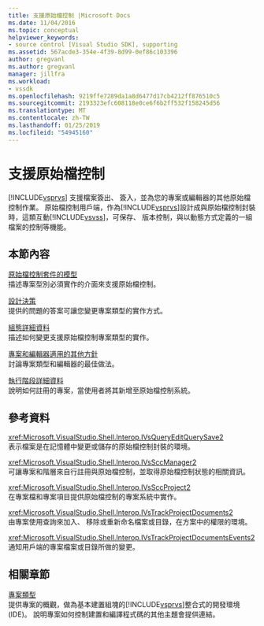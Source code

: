 ```yaml
---
title: 支援原始檔控制 |Microsoft Docs
ms.date: 11/04/2016
ms.topic: conceptual
helpviewer_keywords:
- source control [Visual Studio SDK], supporting
ms.assetid: 567acde3-354e-4f39-8d99-0ef86c103396
author: gregvanl
ms.author: gregvanl
manager: jillfra
ms.workload:
- vssdk
ms.openlocfilehash: 9219ffe7289da1a8d6477d17cb4212ff876510c5
ms.sourcegitcommit: 2193323efc608118e0ce6f6b2ff532f158245d56
ms.translationtype: MT
ms.contentlocale: zh-TW
ms.lasthandoff: 01/25/2019
ms.locfileid: "54945160"
---
```

# <a name="supporting-source-control"></a>支援原始檔控制
[!INCLUDE[vsprvs](../../code-quality/includes/vsprvs_md.md)] 支援檔案簽出、 簽入，並為您的專案或編輯器的其他原始檔控制作業。 原始檔控制用戶端，作為[!INCLUDE[vsprvs](../../code-quality/includes/vsprvs_md.md)]設計成與原始檔控制封裝時，這類互動[!INCLUDE[vsvss](../../extensibility/includes/vsvss_md.md)]，可保存、 版本控制，與以動態方式定義的一組檔案的控制等機能。  
  
## <a name="in-this-section"></a>本節內容  
 [原始檔控制套件的模型](../../extensibility/internals/model-for-source-control-packages.md)  
 描述專案型別必須實作的介面來支援原始檔控制。  
  
 [設計決策](../../extensibility/internals/source-control-design-decisions.md)  
 提供的問題的答案可讓您變更專案類型的實作方式。  
  
 [組態詳細資料](../../extensibility/internals/source-control-configuration-details.md)  
 描述如何變更支援原始檔控制專案類型的實作。  
  
 [專案和編輯器適用的其他方針](../../extensibility/internals/additional-source-control-guidelines-for-projects-and-editors.md)  
 討論專案類型和編輯器的最佳做法。  
  
 [執行階段詳細資料](../../extensibility/internals/source-control-runtime-details.md)  
 說明如何註冊的專案，當使用者將其新增至原始檔控制系統。  
  
## <a name="reference"></a>參考資料  
 <xref:Microsoft.VisualStudio.Shell.Interop.IVsQueryEditQuerySave2>  
 表示檔案是在記憶體中變更或儲存的原始檔控制封裝的環境。  
  
 <xref:Microsoft.VisualStudio.Shell.Interop.IVsSccManager2>  
 可讓專案和階層來自行註冊與原始檔控制，並取得原始檔控制狀態的相關資訊。  
  
 <xref:Microsoft.VisualStudio.Shell.Interop.IVsSccProject2>  
 在專案檔和專案項目提供原始檔控制的專案系統中實作。  
  
 <xref:Microsoft.VisualStudio.Shell.Interop.IVsTrackProjectDocuments2>  
 由專案使用查詢來加入、 移除或重新命名檔案或目錄，在方案中的權限的環境。  
  
 <xref:Microsoft.VisualStudio.Shell.Interop.IVsTrackProjectDocumentsEvents2>  
 通知用戶端的專案檔案或目錄所做的變更。  
  
## <a name="related-sections"></a>相關章節  
 [專案類型](../../extensibility/internals/project-types.md)  
 提供專案的概觀，做為基本建置組塊的[!INCLUDE[vsprvs](../../code-quality/includes/vsprvs_md.md)]整合式的開發環境 (IDE)。 說明專案如何控制建置和編譯程式碼的其他主題會提供連結。